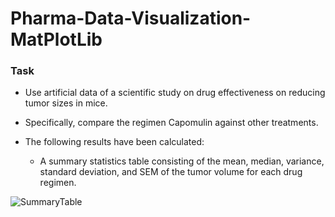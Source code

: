 # **Pharma-Data-Visualization-MatPlotLib**

### Task

* Use artificial data of a scientific study on drug effectiveness on reducing tumor sizes in mice.
* Specifically, compare the regimen Capomulin against other treatments.
* The following results have been calculated:

    * A summary statistics table consisting of the mean, median, variance, standard deviation, and SEM of the tumor volume for each drug regimen.
    
![SummaryTable](https://github.com/michaellegg16/matplotlib-challenge/blob/master/Screenshots/SummaryStats.png)

